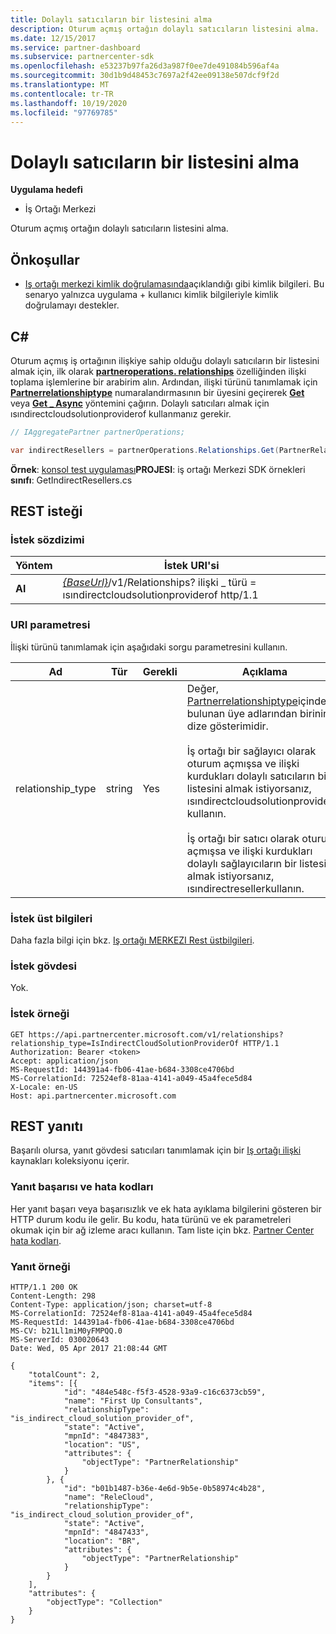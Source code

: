 ```yaml
---
title: Dolaylı satıcıların bir listesini alma
description: Oturum açmış ortağın dolaylı satıcıların listesini alma.
ms.date: 12/15/2017
ms.service: partner-dashboard
ms.subservice: partnercenter-sdk
ms.openlocfilehash: e53237b97fa26d3a987f0ee7de491084b596af4a
ms.sourcegitcommit: 30d1b9d48453c7697a2f42ee09138e507dcf9f2d
ms.translationtype: MT
ms.contentlocale: tr-TR
ms.lasthandoff: 10/19/2020
ms.locfileid: "97769785"
---
```

# <a name="retrieve-a-list-of-indirect-resellers"></a>Dolaylı satıcıların bir listesini alma

**Uygulama hedefi**

- İş Ortağı Merkezi

Oturum açmış ortağın dolaylı satıcıların listesini alma.

## <a name="prerequisites"></a>Önkoşullar

- [Iş ortağı merkezi kimlik doğrulamasında](partner-center-authentication.md)açıklandığı gibi kimlik bilgileri. Bu senaryo yalnızca uygulama + kullanıcı kimlik bilgileriyle kimlik doğrulamayı destekler.

## <a name="c"></a>C\#

Oturum açmış iş ortağının ilişkiye sahip olduğu dolaylı satıcıların bir listesini almak için, ilk olarak [**partneroperations. relationships**](/dotnet/api/microsoft.store.partnercenter.ipartner.relationships) özelliğinden ilişki toplama işlemlerine bir arabirim alın. Ardından, ilişki türünü tanımlamak için [**Partnerrelationshiptype**](/dotnet/api/microsoft.store.partnercenter.models.relationships.partnerrelationshiptype) numaralandırmasının bir üyesini geçirerek [**Get**](/dotnet/api/microsoft.store.partnercenter.relationships.irelationshipcollection.get) veya [**Get \_ Async**](/dotnet/api/microsoft.store.partnercenter.relationships.irelationshipcollection.getasync) yöntemini çağırın. Dolaylı satıcıları almak için ısındirectcloudsolutionproviderof kullanmanız gerekir.

``` csharp
// IAggregatePartner partnerOperations;

var indirectResellers = partnerOperations.Relationships.Get(PartnerRelationshipType.IsIndirectCloudSolutionProviderOf);
```

**Örnek**: [konsol test uygulaması](console-test-app.md)**PROJESI**: iş ortağı Merkezi SDK örnekleri **sınıfı**: GetIndirectResellers.cs

## <a name="rest-request"></a>REST isteği

### <a name="request-syntax"></a>İstek sözdizimi

| Yöntem  | İstek URI'si                                                                                                                |
|---------|----------------------------------------------------------------------------------------------------------------------------|
| **Al** | [*{BaseUrl}*](partner-center-rest-urls.md)/v1/Relationships? ilişki \_ türü = ısındirectcloudsolutionproviderof http/1.1 |

### <a name="uri-parameter"></a>URI parametresi

İlişki türünü tanımlamak için aşağıdaki sorgu parametresini kullanın.

| Ad               | Tür    | Gerekli  | Açıklama                         |
|--------------------|---------|-----------|-------------------------------------|
| relationship_type  | string  | Yes       | Değer, [Partnerrelationshiptype](/dotnet/api/microsoft.store.partnercenter.models.relationships.partnerrelationshiptype)içinde bulunan üye adlarından birinin dize gösterimidir.<br/><br/> İş ortağı bir sağlayıcı olarak oturum açmışsa ve ilişki kurdukları dolaylı satıcıların bir listesini almak istiyorsanız, ısındirectcloudsolutionproviderof kullanın.<br/><br/> İş ortağı bir satıcı olarak oturum açmışsa ve ilişki kurdukları dolaylı sağlayıcıların bir listesini almak istiyorsanız, ısındirectresellerkullanın.    |

### <a name="request-headers"></a>İstek üst bilgileri

Daha fazla bilgi için bkz. [Iş ortağı MERKEZI Rest üstbilgileri](headers.md).

### <a name="request-body"></a>İstek gövdesi

Yok.

### <a name="request-example"></a>İstek örneği

```http
GET https://api.partnercenter.microsoft.com/v1/relationships?relationship_type=IsIndirectCloudSolutionProviderOf HTTP/1.1
Authorization: Bearer <token>
Accept: application/json
MS-RequestId: 144391a4-fb06-41ae-b684-3308ce4706bd
MS-CorrelationId: 72524ef8-81aa-4141-a049-45a4fece5d84
X-Locale: en-US
Host: api.partnercenter.microsoft.com
```

## <a name="rest-response"></a>REST yanıtı

Başarılı olursa, yanıt gövdesi satıcıları tanımlamak için bir [Iş ortağı ilişki](relationships-resources.md) kaynakları koleksiyonu içerir.

### <a name="response-success-and-error-codes"></a>Yanıt başarısı ve hata kodları

Her yanıt başarı veya başarısızlık ve ek hata ayıklama bilgilerini gösteren bir HTTP durum kodu ile gelir. Bu kodu, hata türünü ve ek parametreleri okumak için bir ağ izleme aracı kullanın. Tam liste için bkz. [Partner Center hata kodları](error-codes.md).

### <a name="response-example"></a>Yanıt örneği

```http
HTTP/1.1 200 OK
Content-Length: 298
Content-Type: application/json; charset=utf-8
MS-CorrelationId: 72524ef8-81aa-4141-a049-45a4fece5d84
MS-RequestId: 144391a4-fb06-41ae-b684-3308ce4706bd
MS-CV: b21Ll1miM0yFMPQQ.0
MS-ServerId: 030020643
Date: Wed, 05 Apr 2017 21:08:44 GMT

{
    "totalCount": 2,
    "items": [{
            "id": "484e548c-f5f3-4528-93a9-c16c6373cb59",
            "name": "First Up Consultants",
            "relationshipType": "is_indirect_cloud_solution_provider_of",
            "state": "Active",
            "mpnId": "4847383",
            "location": "US",
            "attributes": {
                "objectType": "PartnerRelationship"
            }
        }, {
            "id": "b01b1487-b36e-4e6d-9b5e-0b58974c4b28",
            "name": "ReleCloud",
            "relationshipType": "is_indirect_cloud_solution_provider_of",
            "state": "Active",
            "mpnId": "4847433",
            "location": "BR",
            "attributes": {
                "objectType": "PartnerRelationship"
            }
        }
    ],
    "attributes": {
        "objectType": "Collection"
    }
}
```